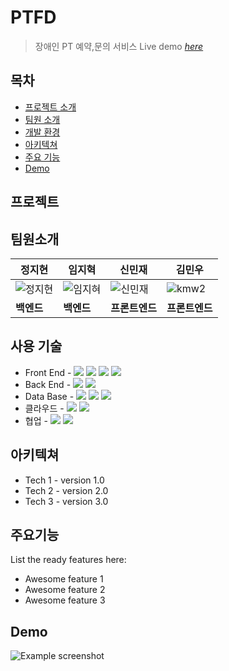 # PTFD
> 장애인 PT 예약,문의 서비스
> Live demo [_here_]([https://www.example.com](http://default-front-84485-25569413-20a094b6a545.kr.lb.naverncp.com:30))

## 목차
* [프로젝트 소개](#프로젝트)
* [팀원 소개](#팀원소개)
* [개발 환경](#개발환경)
* [아키텍쳐](#아키텍쳐)
* [주요 기능](#주요기능)
* [Demo](#Demo)

## 프로젝트



## 팀원소개
| **정지현** | **임지혁** | **신민재** | **김민우** |
| ---------- | ---------- | ---------- |------------|
| ![정지현](https://github.com/user-attachments/assets/fafc64d6-822a-40fc-b95a-4ba787bda859) | ![임지혀](https://github.com/user-attachments/assets/7ad081ee-1908-4dd7-9dbc-9d99a9287edb) | ![신민재](https://github.com/user-attachments/assets/b5c36a1c-c2d0-4a34-a40e-ad1b49f402d5) | ![kmw2](https://github.com/user-attachments/assets/da799522-3d1f-4535-8a9c-c398c0b43f38) |
| **백엔드** | **백엔드** | **프론트엔드** | **프론트엔드** |






## 사용 기술
- Front End - <img src="https://img.shields.io/badge/javascript-F7DF1E?style=for-the-badge&logo=javascript&logoColor=black"> <img src="https://img.shields.io/badge/react-61DAFB?style=for-the-badge&logo=react&logoColor=black"> <img src="https://img.shields.io/badge/node.js-339933?style=for-the-badge&logo=Node.js&logoColor=white"> <img src="https://img.shields.io/badge/next.js-000000?style=for-the-badge&logo=nextdotjs&logoColor=white">
- Back End - <img src="https://img.shields.io/badge/java-007396?style=for-the-badge&logo=java&logoColor=white"> <img src="https://img.shields.io/badge/springboot-6DB33F?style=for-the-badge&logo=springboot&logoColor=white"> 
- Data Base - <img src="https://img.shields.io/badge/mysql-4479A1?style=for-the-badge&logo=mysql&logoColor=white"> <img src="https://img.shields.io/badge/mongoDB-47A248?style=for-the-badge&logo=MongoDB&logoColor=white"> <img src="https://img.shields.io/badge/redis-FF4438?style=for-the-badge&logo=redis&logoColor=white"> 
- 클라우드 - <img src="https://img.shields.io/badge/docker-2496ED?style=for-the-badge&logo=docker&logoColor=white"> <img src="https://img.shields.io/badge/Kubernetes-326CE5?style=for-the-badge&logo=kubernetes&logoColor=white"> 
- 협업 - <img src="https://img.shields.io/badge/github-181717?style=for-the-badge&logo=github&logoColor=white"> <img src="https://img.shields.io/badge/notion-000000?style=for-the-badge&logo=notion&logoColor=white"> 

## 아키텍쳐
- Tech 1 - version 1.0
- Tech 2 - version 2.0
- Tech 3 - version 3.0


## 주요기능
List the ready features here:
- Awesome feature 1
- Awesome feature 2
- Awesome feature 3


## Demo
![Example screenshot](./img/screenshot.png)
<!-- If you have screenshots you'd like to share, include them here. -->

